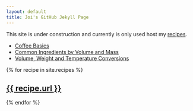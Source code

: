 ```yaml
---
layout: default
title: Joi's GitHub Jekyll Page
---
```

This site is under construction and currently is only used host my [recipes](food/recipe_list/).

* [Coffee Basics](food/coffee-basics)
* [Common Ingredients by Volume and Mass](food/ingredients-volume-mass)
* [Volume, Weight and Temperature Conversions](food/volume-weight-temp)

{% for recipe in site.recipes %}
    <h2><a href="{{ recipe.url }}">{{ recipe.url }}</a></h2>
{% endfor %}
